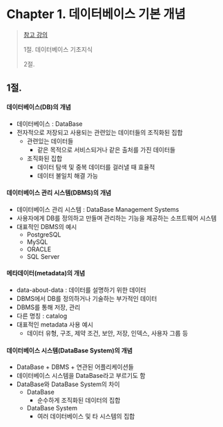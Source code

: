 # Chapter 1. 데이터베이스 기본 개념

> [참고 강의](http://www.youtube.com/playlist?list=PLcXyemr8ZeoREWGhhZi5FZs6cvymjIBVe)
>
> 1절. 데이터베이스 기초지식
>
> 2절. 

## 1절.
#### 데이터베이스(DB)의 개념
* 데이터베이스 : DataBase
* 전자적으로 저장되고 사용되는 관련있는 데이터들의 조직화된 집합
  * 관련있는 데이터들
    * 같은 목적으로 서비스되거나 같은 출처를 가진 데이터들
  * 조직화된 집합
    * 데이터 탐색 및 중복 데이터를 걸러낼 때 효율적
    * 데이터 불일치 해결 가능

#### 데이터베이스 관리 시스템(DBMS)의 개념
* 데이터베이스 관리 시스템 : DataBase Management Systems
* 사용자에게 DB를 정의하고 만들며 관리하는 기능을 제공하는 소프트웨어 시스템
* 대표적인 DBMS의 예시
  * PostgreSQL
  * MySQL
  * ORACLE
  * SQL Server

#### 메타데이터(metadata)의 개념
* data-about-data : 데이터를 설명하기 위한 데이터
* DBMS에서 DB를 정의하거나 기술하는 부가적인 데이터
* DBMS를 통해 저장, 관리
* 다른 명칭 : catalog
* 대표적인 metadata 사용 예시
  * 데이터 유형, 구조, 제약 조건, 보안, 저장, 인덱스, 사용자 그룹 등

#### 데이터베이스 시스템(DataBase System)의 개념
* DataBase + DBMS + 연관된 어플리케이션들
* 데이터베이스 시스템을 DataBase라고 부르기도 함
* DataBase와 DataBase System의 차이
  * DataBase
    * 순수하게 조직화된 데이터의 집합
  * DataBase System
    * 여러 데이터베이스 및 타 시스템의 집합
